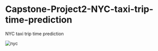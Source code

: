 # Capstone-Project2-NYC-taxi-trip-time-prediction
NYC taxi trip time prediction

![nyc](https://user-images.githubusercontent.com/66788381/218376055-015891dd-6efe-4d74-89f1-cac2c84a0fd6.PNG)
